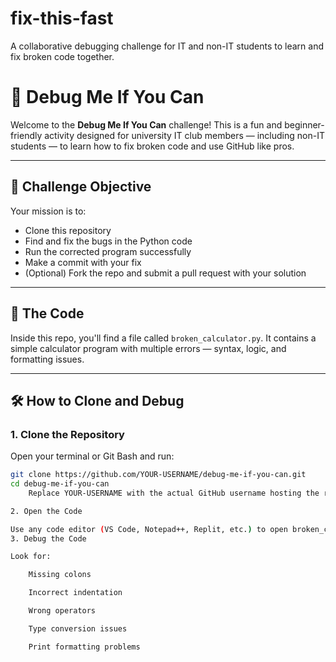 # fix-this-fast
A collaborative debugging challenge for IT and non-IT students to learn and fix broken code together.
# 🐞 Debug Me If You Can

Welcome to the **Debug Me If You Can** challenge! This is a fun and beginner-friendly activity designed for university IT club members — including non-IT students — to learn how to fix broken code and use GitHub like pros.

---

## 🎯 Challenge Objective

Your mission is to:
- Clone this repository
- Find and fix the bugs in the Python code
- Run the corrected program successfully
- Make a commit with your fix
- (Optional) Fork the repo and submit a pull request with your solution

---

## 🧩 The Code

Inside this repo, you'll find a file called `broken_calculator.py`. It contains a simple calculator program with multiple errors — syntax, logic, and formatting issues.

---

## 🛠️ How to Clone and Debug

### 1. Clone the Repository

Open your terminal or Git Bash and run:

```bash
git clone https://github.com/YOUR-USERNAME/debug-me-if-you-can.git
cd debug-me-if-you-can
    Replace YOUR-USERNAME with the actual GitHub username hosting the repo.

2. Open the Code

Use any code editor (VS Code, Notepad++, Replit, etc.) to open broken_calculator.py.
3. Debug the Code

Look for:

    Missing colons

    Incorrect indentation

    Wrong operators

    Type conversion issues

    Print formatting problems
